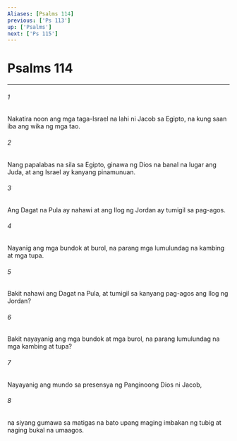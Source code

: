 ```yaml
---
Aliases: [Psalms 114]
previous: ['Ps 113']
up: ['Psalms']
next: ['Ps 115']
---
```

# Psalms 114

***

###### 1
Nakatira noon ang mga taga-Israel na lahi ni Jacob sa Egipto, na kung saan iba ang wika ng mga tao. 

###### 2
Nang papalabas na sila sa Egipto, ginawa ng Dios na banal na lugar ang Juda, at ang Israel ay kanyang pinamunuan. 

###### 3
Ang Dagat na Pula ay nahawi at ang Ilog ng Jordan ay tumigil sa pag-agos. 

###### 4
Nayanig ang mga bundok at burol, na parang mga lumulundag na kambing at mga tupa. 

###### 5
Bakit nahawi ang Dagat na Pula, at tumigil sa kanyang pag-agos ang Ilog ng Jordan? 

###### 6
Bakit nayayanig ang mga bundok at mga burol, na parang lumulundag na mga kambing at tupa? 

###### 7
Nayayanig ang mundo sa presensya ng Panginoong Dios ni Jacob, 

###### 8
na siyang gumawa sa matigas na bato upang maging imbakan ng tubig at naging bukal na umaagos.
